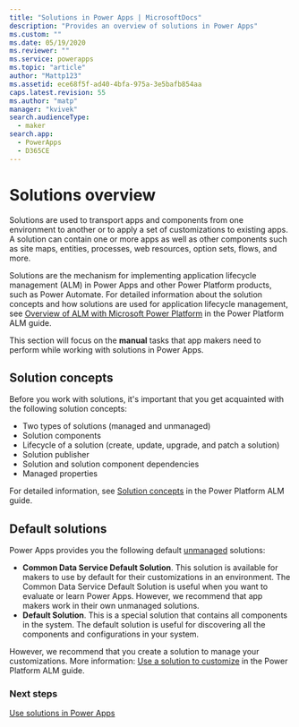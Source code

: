 ```yaml
---
title: "Solutions in Power Apps | MicrosoftDocs"
description: "Provides an overview of solutions in Power Apps"
ms.custom: ""
ms.date: 05/19/2020
ms.reviewer: ""
ms.service: powerapps
ms.topic: "article"
author: "Mattp123"
ms.assetid: ece68f5f-ad40-4bfa-975a-3e5bafb854aa
caps.latest.revision: 55
ms.author: "matp"
manager: "kvivek"
search.audienceType: 
  - maker
search.app: 
  - PowerApps
  - D365CE
---
```

   
# Solutions overview  

Solutions are used to transport apps and components from one environment to another or to apply a set of customizations to existing apps. A solution can contain one or more apps as well as other components such as site maps, entities, processes, web resources, option sets, flows, and more.

Solutions are the mechanism for implementing application lifecycle management (ALM) in Power Apps and other Power Platform products, such as Power Automate. For detailed information about the solution concepts and how solutions are used for application lifecycle management, see [Overview of ALM with Microsoft Power Platform](/power-platform/alm/overview-alm) in the Power Platform ALM guide.

This section will focus on the **manual** tasks that app makers need to perform while working with solutions in Power Apps.

## Solution concepts

Before you work with solutions, it's important that you get acquainted with the following solution concepts:
- Two types of solutions (managed and unmanaged)
- Solution components
- Lifecycle of a solution (create, update, upgrade, and patch a solution)
- Solution publisher
- Solution and solution component dependencies
- Managed properties

For detailed information, see [Solution concepts](/power-platform/alm/solution-concepts-alm) in the Power Platform ALM guide.

## Default solutions

Power Apps provides you the following default [unmanaged](/power-platform/alm/solution-concepts-alm) solutions:

- **Common Data Service Default Solution**. This solution is available for makers to use by default for their customizations in an environment. The Common Data Service Default Solution is useful when you want to evaluate or learn Power Apps. However, we recommend that app makers work in their own unmanaged solutions. 
- **Default Solution**. This is a special solution that contains all components in the system. The default solution is useful for discovering all the components and configurations in your system.

However, we recommend that you create a solution to manage your customizations. More information: [Use a solution to customize](/power-platform/alm/use-solutions-for-your-customizations) in the Power Platform ALM guide.

<!--  
<a name="BKMK_HowSolutionsAreApplied"></a>   

### How solutions are applied  
All solutions are evaluated as layers to determine what your app will actually do. The following diagram shows how managed and unmanaged solutions are evaluated and how changes in them will appear in your environment.  
  
![Solution layering](media/solution-layering.png "Solution layering")  
  
Starting from the bottom and working up to top:  
  
**System Solution**  
The system solution is like a managed solution that every environment has. The system solution is the definition of all the out-of-the box components in the system.  
  
**Managed Solutions**  
Managed solutions can modify the system solution components and add new components. If multiple managed solutions are installed, the first one installed is below the managed solution installed later. This means that the second solution installed can customize the one installed before it. When two managed solutions have conflicting definitions, the general rule is "Last one wins." If you uninstall a managed solution, the managed solution below it takes effect. If you uninstall all managed solution, the default behavior defined within the system solution is applied.  
  
**Unmanaged Customizations**  
Unmanaged customizations are any change you have made to your environment through an unmanaged solution. The system solution defines what you can or can't customize by using managed properties. Publishers of managed solutions have the same ability to limit your ability to customize solution components that they add in their solution. You can customize any of the solution components that do not have managed properties that prevent you from customizing them.  
  
**Application Behavior**  
The application or runtime behavior is what you actually see in your environment. The default system solution plus any managed solutions, plus any unmanaged customizations you have applied. --> 
 
 
### Next steps  
[Use solutions in Power Apps](use-solution-explorer.md) <br/>

 
